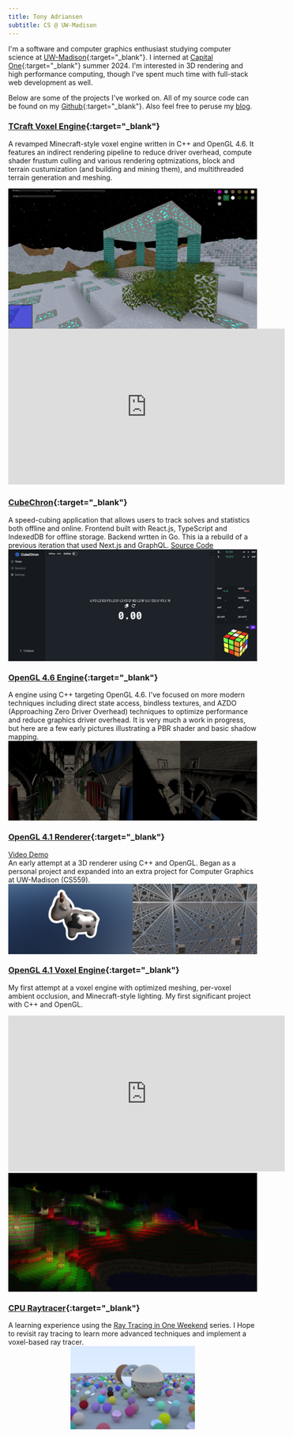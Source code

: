 ```yaml
---
title: Tony Adriansen
subtitle: CS @ UW-Madison
---
```


I'm a software and computer graphics enthusiast studying computer science at [UW-Madison](https://cs.wisc.edu){:target="\_blank"}. I interned at [Capital One](https://www.capitalone.com/tech/){:target="\_blank"} summer 2024. I'm interested in 3D rendering and high performance computing, though I've spent much time with full-stack web development as well.

Below are some of the projects I've worked on. All of my source code can be found on my [Github](https://github.com/tonadr1022){:target="\_blank"}. Also feel free to peruse my [blog](/blog).

### [TCraft Voxel Engine](https://github.com/tonadr1022/TCraft){:target="\_blank"}

<p style="margin-top: 0;">
A revamped Minecraft-style voxel engine written in C++ and OpenGL 4.6. It features an indirect rendering pipeline to reduce driver overhead, compute shader frustum culling and various rendering optmizations, block and terrain custumization (and building and mining them), and multithreaded terrain generation and meshing.
</p>

<a style="display: flex; justify-content: center;" href="https://github.com/tonadr1022/TCraft">
    <img src="/assets/img/tcraft_building.png" alt="TCraft Building" style="">
</a>

<iframe width="560" height="315" src="https://www.youtube.com/embed/videoseries?si=FyFUz2tZl2XnGsub&amp;list=PLHcOWdaLwRvwq5tjGYTkSlascX6TRfaxz" title="YouTube video player" frameborder="0" allow="accelerometer; autoplay; clipboard-write; encrypted-media; gyroscope; picture-in-picture; web-share" referrerpolicy="strict-origin-when-cross-origin" allowfullscreen></iframe>

### [CubeChron](https://cube-chron.com){:target="\_blank"}

<p style="margin: 0;">
A speed-cubing application that allows users to track solves and statistics both offline and online. Frontend built with React.js, TypeScript and IndexedDB for offline storage. Backend wrtten in Go. This ia a rebuild of a previous iteration that used Next.js and GraphQL. <a href="https://github.com/tonadr1022/speed-cube-time" target="_blank">Source Code</a>
</p>

<a style="display: flex; justify-content: center;" href="https://cube-chron.com">
    <img src="/assets/img/cube-chron-small.jpg" alt="CubeChron - Speedcubing timer" style="">
</a>

### [OpenGL 4.6 Engine](https://github.com/tonadr1022/opengl_modern){:target="\_blank"}

<p style="margin: 0;">
A engine using C++ targeting OpenGL 4.6. I've focused on more modern techniques including direct state access, bindless textures, and AZDO (Approaching Zero Driver Overhead) techniques to optimize performance and reduce graphics driver overhead. It is very much a work in progress, but here are a few early pictures illustrating a PBR shader and basic shadow mapping.
</p>
<a style="display: flex;" class="project" href="https://github.com/tonadr1022/opengl_renderer">
    <img src="/assets/img/Sponza1.png" alt="4.6 Renderer Picture 1" style="width: 50%;">
    <img src="/assets/img/SponzaShadow.png" alt="4.6 Renderer Picture 2" style="width: 50%;">
</a>

### [OpenGL 4.1 Renderer](https://github.com/tonadr1022/opengl_renderer){:target="\_blank"}

<p style="margin: 0;" >
    <a style="margin: 0;" href="https://drive.google.com/file/d/12HNHJjyapD44S-P6WBDA-2trbGszb3au/view?usp=sharing" target="_blank">
Video Demo
    </a>
</p>
<p style="margin: 0;">
An early attempt at a 3D renderer using C++ and OpenGL. Began as a personal project and expanded into an extra project for Computer Graphics at UW-Madison (CS559).
</p>

<a style="display: flex;" class="project" href="https://github.com/tonadr1022/opengl_renderer">
    <img src="/assets/img/opengl_renderer_1.png" alt="Renderer Picture 1" style="width: 50%;">
    <img src="/assets/img/opengl_renderer_2.png" alt="Renderer Picture 2" style="width: 50%;">
</a>

### [OpenGL 4.1 Voxel Engine](https://github.com/tonadr1022/VoxelEngine3D){:target="\_blank"}

<p style="margin-top: 0;">
My first attempt at a voxel engine with optimized meshing, per-voxel ambient occlusion, and Minecraft-style lighting. My first significant project with C++ and OpenGL.
</p>

<iframe width="560" height="315" src="https://www.youtube.com/embed/Gp5DdJEja50?si=7CcDJ0-FSAuSgVp9" title="YouTube video player" frameborder="0" allow="accelerometer; autoplay; clipboard-write; encrypted-media; gyroscope; picture-in-picture; web-share" referrerpolicy="strict-origin-when-cross-origin" allowfullscreen></iframe>

<a style="display: flex; justify-content: center;" href="https://github.com/tonadr1022/VoxelEngine3D">
    <img src="/assets/img/voxel_1.jpg" alt="CPU Raytrace 1" style="">
</a>

### [CPU Raytracer](https://github.com/tonadr1022/CPURayTrace){:target="\_blank"}

<p style="margin: 0;">
A learning experience using the <a href="https://raytracing.github.io">Ray Tracing in One Weekend</a> series. I Hope to revisit ray tracing to learn more advanced techniques and implement a voxel-based ray tracer.
</p>

<a style="display: flex; justify-content: center;" href="https://github.com/tonadr1022/CPURayTrace">
    <img src="/assets/img/cpu_raytrace_1.png" alt="CPU Raytrace 1" style="width: 50%;">
</a>
